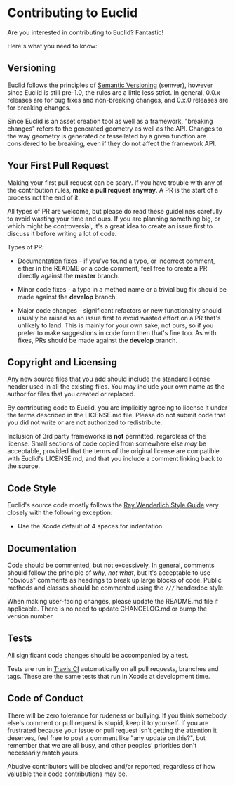 # Contributing to Euclid

Are you interested in contributing to Euclid? Fantastic!

Here's what you need to know:

## Versioning

Euclid follows the principles of [Semantic Versioning](http://semver.org/spec/v2.0.0.html) (semver), however since Euclid is still pre-1.0, the rules are a little less strict. In general, 0.0.x releases are for bug fixes and non-breaking changes, and 0.x.0 releases are for breaking changes.

Since Euclid is an asset creation tool as well as a framework, "breaking changes" refers to the generated geometry as well as the API. Changes to the way geometry is generated or tessellated by a given function are considered to be breaking, even if they do not affect the framework API.

## Your First Pull Request

Making your first pull request can be scary. If you have trouble with any of the contribution rules, **make a pull request anyway**. A PR is the start of a process not the end of it.

All types of PR are welcome, but please do read these guidelines carefully to avoid wasting your time and ours. If you are planning something big, or which might be controversial, it's a great idea to create an issue first to discuss it before writing a lot of code.

Types of PR:

* Documentation fixes - if you've found a typo, or incorrect comment, either in the README or a code comment, feel free to create a PR directly against the **master** branch.

* Minor code fixes - a typo in a method name or a trivial bug fix should be made against the **develop** branch.

* Major code changes - significant refactors or new functionality should usually be raised as an issue first to avoid wasted effort on a PR that's unlikely to land. This is mainly for your own sake, not ours, so if you prefer to make suggestions in code form then that's fine too. As with fixes, PRs should be made against the **develop** branch.

## Copyright and Licensing

Any new source files that you add should include the standard license header used in all the existing files. You may include your own name as the author for files that you created or replaced.

By contributing code to Euclid, you are implicitly agreeing to license it under the terms described in the LICENSE.md file. Please do not submit code that you did not write or are not authorized to redistribute.

Inclusion of 3rd party frameworks is **not** permitted, regardless of the license. Small sections of code copied from somewhere else *may* be acceptable, provided that the terms of the original license are compatible with Euclid's LICENSE.md, and that you include a comment linking back to the source.

## Code Style

Euclid's source code mostly follows the [Ray Wenderlich Style Guide](https://github.com/raywenderlich/swift-style-guide) very closely with the following exception:

- Use the Xcode default of 4 spaces for indentation.

## Documentation

Code should be commented, but not excessively. In general, comments should follow the principle of *why, not what*, but it's acceptable to use "obvious" comments as headings to break up large blocks of code. Public methods and classes should be commented using the `///` headerdoc style.

When making user-facing changes, please update the README.md file if applicable. There is no need to update CHANGELOG.md or bump the version number.

## Tests

All significant code changes should be accompanied by a test.  

Tests are run in [Travis CI](https://travis-ci.com/github/nicklockwood/Euclid) automatically on all pull requests, branches and tags. These are the same tests that run in Xcode at development time.

## Code of Conduct

There will be zero tolerance for rudeness or bullying. If you think somebody else's comment or pull request is stupid, keep it to yourself. If you are frustrated because your issue or pull request isn't getting the attention it deserves, feel free to post a comment like "any update on this?", but remember that we are all busy, and other peoples' priorities don't necessarily match yours.

Abusive contributors will be blocked and/or reported, regardless of how valuable their code contributions may be.
